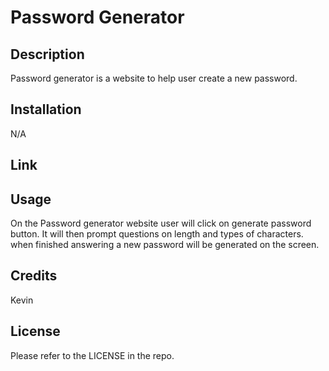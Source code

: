 # Password Generator

## Description

Password generator is a website to help user create a new password.

## Installation

N/A

## Link



## Usage

On the Password generator website user will click on generate password button. It will then prompt questions on length and types of characters. when finished answering a new password will be generated on the screen.

## Credits

Kevin

## License

Please refer to the LICENSE in the repo.
